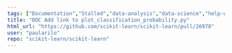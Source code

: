 ```yaml
---
tags: ["Documentation","Stalled","data-analysis","data-science","help-wanted","machine-learning","python","statistics"]
title: "DOC Add link to plot_classification_probability.py"
html_url: "https://github.com/scikit-learn/scikit-learn/pull/26978"
user: "paularilo"
repo: "scikit-learn/scikit-learn"
---
```


